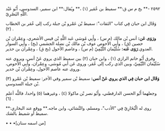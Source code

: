 ٢٥٩٢ -** بخ م س ق:** سميط بن عُمَير (١) ،** ويُقال:** ابن سمير، السدوسي، أَبُو عَبْد اللَّهِ البَصْرِيّ.

وَقَال ابن حبان فِي كتاب "الثقات": سميط بْن عَمْرو بْن جبلة ركب إلى عُمَر بن الخطاب (٢) .

**ورَوَى عَن:** أنس بْن مالك (م س) ، وأَبِي مُوسَى عَبد اللَّهِ بْن قيس الأشعري، وعِمْران بْن حصين (ق) ، وأَبِي الأَحوص عوف بْن مالك بْن نضلة الجشمي (بخ) ، وأَبِي السوار العدوي.**رَوَى عَنه:** سُلَيْمان التَّيْمِيّ (م س) ، وعاصم الأحول (بخ ق) ، وعِمْران بن حذير.

وفرق أَبُو حاتم الرازي (١) ، وابن حبان (٢) بين سميط الذي يروي عَنْ أنس، ويروي عنه سُلَيْمان التَّيْمِيّ، وبين الذي ركب إلى عُمَر، وروى عَن أبي مُوسَى، وعِمْران، وأَبِي الأَحوص، وروى عنه عاصم الأحول، وعِمْران بْن حدير.

**وَقَال ابن حبان فِي الذي يروي عَنْ أنس:** سميط بْن سمير وفي الأخر: سميط بْن عَمْرو (٣) بْن جبلة السدوسي.

وجعلهما أَبُو الحسن الدارقطني، وأَبُو نصر بْن ماكولا (٤) ، وغيرهما (٥) واحدا، فاللَّه أعلم (٦) .

روى له الْبُخَارِيّ فِي "الأدب"، ومسلم، والنَّسَائي، وابن ماجه.** ووقع عند البخاري:** سميط أو شميط بالشك.

• • •[من اسمه سنان]